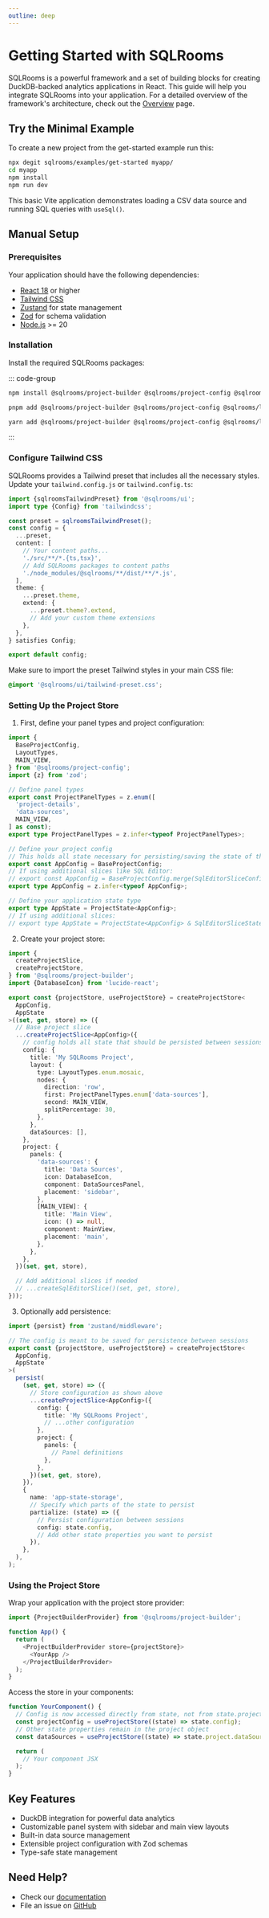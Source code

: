 ```yaml
---
outline: deep
---
```


# Getting Started with SQLRooms

SQLRooms is a powerful framework and a set of building blocks for creating DuckDB-backed analytics applications in React. This guide will help you integrate SQLRooms into your application. For a detailed overview of the framework's architecture, check out the [Overview](/overview) page.

## Try the Minimal Example

To create a new project from the get-started example run this:

```bash
npx degit sqlrooms/examples/get-started myapp/
cd myapp
npm install
npm run dev
```

This basic Vite application demonstrates loading a CSV data source and running SQL queries with `useSql()`.

## Manual Setup

### Prerequisites

Your application should have the following dependencies:

- [React 18](https://react.dev/) or higher
- [Tailwind CSS](https://tailwindcss.com/)
- [Zustand](https://zustand.docs.pmnd.rs) for state management
- [Zod](https://zod.dev) for schema validation
- [Node.js](https://nodejs.org/) >= 20

### Installation

Install the required SQLRooms packages:

::: code-group

```bash [npm]
npm install @sqlrooms/project-builder @sqlrooms/project-config @sqlrooms/layout @sqlrooms/ui
```

```bash [pnpm]
pnpm add @sqlrooms/project-builder @sqlrooms/project-config @sqlrooms/layout @sqlrooms/ui
```

```bash [yarn]
yarn add @sqlrooms/project-builder @sqlrooms/project-config @sqlrooms/layout @sqlrooms/ui
```

:::

### Configure Tailwind CSS

SQLRooms provides a Tailwind preset that includes all the necessary styles. Update your `tailwind.config.js` or `tailwind.config.ts`:

```typescript
import {sqlroomsTailwindPreset} from '@sqlrooms/ui';
import type {Config} from 'tailwindcss';

const preset = sqlroomsTailwindPreset();
const config = {
  ...preset,
  content: [
    // Your content paths...
    './src/**/*.{ts,tsx}',
    // Add SQLRooms packages to content paths
    './node_modules/@sqlrooms/**/dist/**/*.js',
  ],
  theme: {
    ...preset.theme,
    extend: {
      ...preset.theme?.extend,
      // Add your custom theme extensions
    },
  },
} satisfies Config;

export default config;
```

Make sure to import the preset Tailwind styles in your main CSS file:

```css
@import '@sqlrooms/ui/tailwind-preset.css';
```

### Setting Up the Project Store

1. First, define your panel types and project configuration:

```typescript
import {
  BaseProjectConfig,
  LayoutTypes,
  MAIN_VIEW,
} from '@sqlrooms/project-config';
import {z} from 'zod';

// Define panel types
export const ProjectPanelTypes = z.enum([
  'project-details',
  'data-sources',
  MAIN_VIEW,
] as const);
export type ProjectPanelTypes = z.infer<typeof ProjectPanelTypes>;

// Define your project config
// This holds all state necessary for persisting/saving the state of the app
export const AppConfig = BaseProjectConfig;
// If using additional slices like SQL Editor:
// export const AppConfig = BaseProjectConfig.merge(SqlEditorSliceConfig);
export type AppConfig = z.infer<typeof AppConfig>;

// Define your application state type
export type AppState = ProjectState<AppConfig>;
// If using additional slices:
// export type AppState = ProjectState<AppConfig> & SqlEditorSliceState;
```

2. Create your project store:

```typescript
import {
  createProjectSlice,
  createProjectStore,
} from '@sqlrooms/project-builder';
import {DatabaseIcon} from 'lucide-react';

export const {projectStore, useProjectStore} = createProjectStore<
  AppConfig,
  AppState
>((set, get, store) => ({
  // Base project slice
  ...createProjectSlice<AppConfig>({
    // config holds all state that should be persisted between sessions
    config: {
      title: 'My SQLRooms Project',
      layout: {
        type: LayoutTypes.enum.mosaic,
        nodes: {
          direction: 'row',
          first: ProjectPanelTypes.enum['data-sources'],
          second: MAIN_VIEW,
          splitPercentage: 30,
        },
      },
      dataSources: [],
    },
    project: {
      panels: {
        'data-sources': {
          title: 'Data Sources',
          icon: DatabaseIcon,
          component: DataSourcesPanel,
          placement: 'sidebar',
        },
        [MAIN_VIEW]: {
          title: 'Main View',
          icon: () => null,
          component: MainView,
          placement: 'main',
        },
      },
    },
  })(set, get, store),

  // Add additional slices if needed
  // ...createSqlEditorSlice()(set, get, store),
}));
```

3. Optionally add persistence:

```typescript
import {persist} from 'zustand/middleware';

// The config is meant to be saved for persistence between sessions
export const {projectStore, useProjectStore} = createProjectStore<
  AppConfig,
  AppState
>(
  persist(
    (set, get, store) => ({
      // Store configuration as shown above
      ...createProjectSlice<AppConfig>({
        config: {
          title: 'My SQLRooms Project',
          // ...other configuration
        },
        project: {
          panels: {
            // Panel definitions
          },
        },
      })(set, get, store),
    }),
    {
      name: 'app-state-storage',
      // Specify which parts of the state to persist
      partialize: (state) => ({
        // Persist configuration between sessions
        config: state.config,
        // Add other state properties you want to persist
      }),
    },
  ),
);
```

### Using the Project Store

Wrap your application with the project store provider:

```typescript
import {ProjectBuilderProvider} from '@sqlrooms/project-builder';

function App() {
  return (
    <ProjectBuilderProvider store={projectStore}>
      <YourApp />
    </ProjectBuilderProvider>
  );
}
```

Access the store in your components:

```typescript
function YourComponent() {
  // Config is now accessed directly from state, not from state.project.config
  const projectConfig = useProjectStore((state) => state.config);
  // Other state properties remain in the project object
  const dataSources = useProjectStore((state) => state.project.dataSources);

  return (
    // Your component JSX
  );
}
```

## Key Features

- DuckDB integration for powerful data analytics
- Customizable panel system with sidebar and main view layouts
- Built-in data source management
- Extensible project configuration with Zod schemas
- Type-safe state management

## Need Help?

- Check our [documentation](https://github.com/sqlrooms/sqlrooms)
- File an issue on [GitHub](https://github.com/sqlrooms/sqlrooms/issues)
